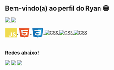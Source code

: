 ## Bem-vindo(a) ao perfil do Ryan 😁

 <div>
   <a href="https://github.com/ryanyoshito">
   <img height="180em" src="https://github-readme-stats.vercel.app/api?username=ryanyoshito&show_icons=true&theme=highcontrast&include_all_commits=true&count_private=true"/>
   <img height="180em" src="https://github-readme-stats.vercel.app/api/top-langs/?username=ryanyoshito&layout=compact&langs_count=6&theme=merko"/>
</div>
    
<div style="display: inline_block"><br>
  <img align="center" alt="Js" height="30" width="40" src="https://raw.githubusercontent.com/devicons/devicon/master/icons/javascript/javascript-plain.svg">
  <img align="center" alt="HTML" height="30" width="40" src="https://raw.githubusercontent.com/devicons/devicon/master/icons/html5/html5-original.svg">
  <img align="center" alt="CSS" height="30" width="40" src="https://raw.githubusercontent.com/devicons/devicon/master/icons/css3/css3-original.svg">
  <img align="center" alt="CSS" height="30" width="40" src="https://cdn.jsdelivr.net/gh/devicons/devicon/icons/typescript/typescript-original.svg" />
  <img align="center" alt="CSS" height="35" width="40" src="https://cdn.jsdelivr.net/gh/devicons/devicon/icons/react/react-original.svg" />
  <img align="center" alt="CSS" height="30" width="40" src="https://cdn.jsdelivr.net/gh/devicons/devicon/icons/redux/redux-original.svg" />
                 
</div>
 
<br>
 
### Redes abaixo!
 
<div> 
  <a href="https://instagram.com/ivoryan.01" target="_blank"><img src="https://img.shields.io/badge/-Instagram-%23E4405F?style=for-the-badge&logo=instagram&logoColor=white" target="_blank"></a>
 <a href="https://discord.gg/5DVhGKVf4h" target="_blank"><img src="https://img.shields.io/badge/Discord-7289DA?style=for-the-badge&logo=discord&logoColor=white" target="_blank"></a> 
  <a href = "ryanbussines06@gmail.com"><img src="https://img.shields.io/badge/-Gmail-%23333?style=for-the-badge&logo=gmail&logoColor=white" target="_blank"></a>
  <a href="" <img src="https://img.shields.io/badge/-LinkedIn-%230077B5?style=for-the-badge&logo=linkedin&logoColor=white" target="_blank"></a>
</div>
